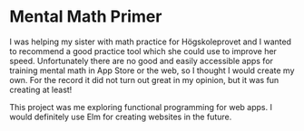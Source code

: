 # Mental Math Primer

I was helping my sister with math practice for Högskoleprovet and I wanted to
recommend a good practice tool which she could use to improve her speed.
Unfortunately there are no good and easily accessible apps for training mental
math in App Store or the web, so I thought I would create my own. For the
record it did not turn out great in my opinion, but it was fun creating at
least!

This project was me exploring functional programming for web apps. I would
definitely use Elm for creating websites in the future.
